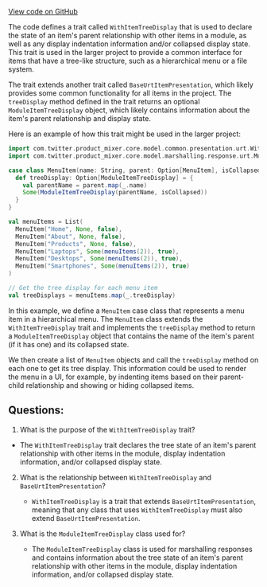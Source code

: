 [View code on GitHub](https://github.com/misbahsy/the-algorithm/product-mixer/core/src/main/scala/com/twitter/product_mixer/core/model/common/presentation/urt/WithItemTreeDisplay.scala)

The code defines a trait called `WithItemTreeDisplay` that is used to declare the state of an item's parent relationship with other items in a module, as well as any display indentation information and/or collapsed display state. This trait is used in the larger project to provide a common interface for items that have a tree-like structure, such as a hierarchical menu or a file system.

The trait extends another trait called `BaseUrtItemPresentation`, which likely provides some common functionality for all items in the project. The `treeDisplay` method defined in the trait returns an optional `ModuleItemTreeDisplay` object, which likely contains information about the item's parent relationship and display state.

Here is an example of how this trait might be used in the larger project:

```scala
import com.twitter.product_mixer.core.model.common.presentation.urt.WithItemTreeDisplay
import com.twitter.product_mixer.core.model.marshalling.response.urt.ModuleItemTreeDisplay

case class MenuItem(name: String, parent: Option[MenuItem], isCollapsed: Boolean) extends WithItemTreeDisplay {
  def treeDisplay: Option[ModuleItemTreeDisplay] = {
    val parentName = parent.map(_.name)
    Some(ModuleItemTreeDisplay(parentName, isCollapsed))
  }
}

val menuItems = List(
  MenuItem("Home", None, false),
  MenuItem("About", None, false),
  MenuItem("Products", None, false),
  MenuItem("Laptops", Some(menuItems(2)), true),
  MenuItem("Desktops", Some(menuItems(2)), true),
  MenuItem("Smartphones", Some(menuItems(2)), true)
)

// Get the tree display for each menu item
val treeDisplays = menuItems.map(_.treeDisplay)
```

In this example, we define a `MenuItem` case class that represents a menu item in a hierarchical menu. The `MenuItem` class extends the `WithItemTreeDisplay` trait and implements the `treeDisplay` method to return a `ModuleItemTreeDisplay` object that contains the name of the item's parent (if it has one) and its collapsed state.

We then create a list of `MenuItem` objects and call the `treeDisplay` method on each one to get its tree display. This information could be used to render the menu in a UI, for example, by indenting items based on their parent-child relationship and showing or hiding collapsed items.
## Questions: 
 1. What is the purpose of the `WithItemTreeDisplay` trait?
   - The `WithItemTreeDisplay` trait declares the tree state of an item's parent relationship with other items in the module, display indentation information, and/or collapsed display state.

2. What is the relationship between `WithItemTreeDisplay` and `BaseUrtItemPresentation`?
   - `WithItemTreeDisplay` is a trait that extends `BaseUrtItemPresentation`, meaning that any class that uses `WithItemTreeDisplay` must also extend `BaseUrtItemPresentation`.

3. What is the `ModuleItemTreeDisplay` class used for?
   - The `ModuleItemTreeDisplay` class is used for marshalling responses and contains information about the tree state of an item's parent relationship with other items in the module, display indentation information, and/or collapsed display state.